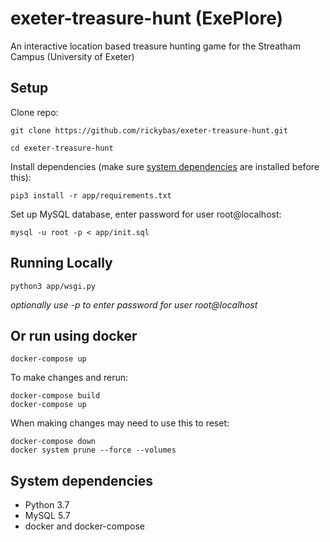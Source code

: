 # exeter-treasure-hunt (ExePlore)
An interactive location based treasure hunting game for the Streatham Campus (University of Exeter)

## Setup
Clone repo:

`git clone https://github.com/rickybas/exeter-treasure-hunt.git`

`cd exeter-treasure-hunt`

Install dependencies (make sure [system dependencies](#system-dependencies) are installed before this):

`pip3 install -r app/requirements.txt`

Set up MySQL database, enter password for user root@localhost:

`mysql -u root -p < app/init.sql`

## Running Locally

`python3 app/wsgi.py`

*optionally use -p to enter password for user root@localhost*

## Or run using docker
`docker-compose up`

To make changes and rerun:

```
docker-compose build
docker-compose up
```
When making changes may need to use this to reset:

```
docker-compose down
docker system prune --force --volumes
```

## System dependencies
* Python 3.7
* MySQL 5.7
* docker and docker-compose
